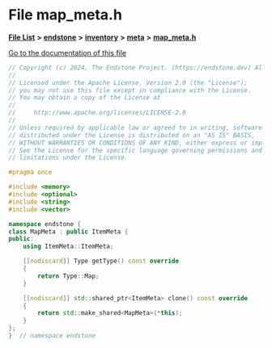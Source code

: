 

# File map\_meta.h

[**File List**](files.md) **>** [**endstone**](dir_6cf277b678674f97c7a2b6b3b2447b33.md) **>** [**inventory**](dir_d1e84b530b14f41e8b6f5ec1b5dee76c.md) **>** [**meta**](dir_2d728641c8c30e7cdff7ab60efc98406.md) **>** [**map\_meta.h**](map__meta_8h.md)

[Go to the documentation of this file](map__meta_8h.md)


```C++
// Copyright (c) 2024, The Endstone Project. (https://endstone.dev) All Rights Reserved.
//
// Licensed under the Apache License, Version 2.0 (the "License");
// you may not use this file except in compliance with the License.
// You may obtain a copy of the License at
//
//     http://www.apache.org/licenses/LICENSE-2.0
//
// Unless required by applicable law or agreed to in writing, software
// distributed under the License is distributed on an "AS IS" BASIS,
// WITHOUT WARRANTIES OR CONDITIONS OF ANY KIND, either express or implied.
// See the License for the specific language governing permissions and
// limitations under the License.

#pragma once

#include <memory>
#include <optional>
#include <string>
#include <vector>

namespace endstone {
class MapMeta : public ItemMeta {
public:
    using ItemMeta::ItemMeta;

    [[nodiscard]] Type getType() const override
    {
        return Type::Map;
    }

    [[nodiscard]] std::shared_ptr<ItemMeta> clone() const override
    {
        return std::make_shared<MapMeta>(*this);
    }
};
}  // namespace endstone
```


